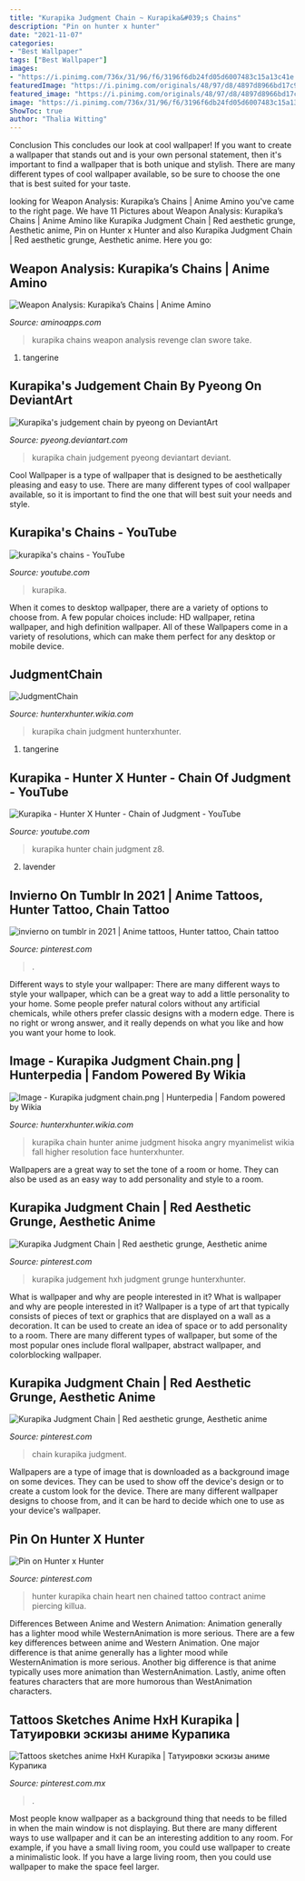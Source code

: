 ```yaml
---
title: "Kurapika Judgment Chain ~ Kurapika&#039;s Chains"
description: "Pin on hunter x hunter"
date: "2021-11-07"
categories:
- "Best Wallpaper"
tags: ["Best Wallpaper"]
images:
- "https://i.pinimg.com/736x/31/96/f6/3196f6db24fd05d6007483c15a13c41e.jpg"
featuredImage: "https://i.pinimg.com/originals/48/97/d8/4897d8966bd17c9f1e045dda69d87ce0.jpg"
featured_image: "https://i.pinimg.com/originals/48/97/d8/4897d8966bd17c9f1e045dda69d87ce0.jpg"
image: "https://i.pinimg.com/736x/31/96/f6/3196f6db24fd05d6007483c15a13c41e.jpg"
ShowToc: true
author: "Thalia Witting"
---
```



Conclusion
This concludes our look at cool wallpaper! If you want to create a wallpaper that stands out and is your own personal statement, then it's important to find a wallpaper that is both unique and stylish. There are many different types of cool wallpaper available, so be sure to choose the one that is best suited for your taste.

	

		
looking for Weapon Analysis: Kurapika’s Chains | Anime Amino you've came to the right page. We have 11 Pictures about Weapon Analysis: Kurapika’s Chains | Anime Amino like Kurapika Judgment Chain | Red aesthetic grunge, Aesthetic anime, Pin on Hunter x Hunter and also Kurapika Judgment Chain | Red aesthetic grunge, Aesthetic anime. Here you go:
		
    
## Weapon Analysis: Kurapika’s Chains | Anime Amino

<img loading=lazy src="https://pm1.narvii.com/5930/19a6911c0cc2c0a0e4d354fe776e61482ab0a5e1_hq.jpg" onerror="this.onerror=null;this.src='https://tse3.mm.bing.net/th?id=OIP.4MJf17IDl0vc9dyB_w0zQQHaD8&amp;pid=15.1';" alt="Weapon Analysis: Kurapika’s Chains | Anime Amino">

_Source: aminoapps.com_

>kurapika chains weapon analysis revenge clan swore take. 

	

1. tangerine 

    
## Kurapika&#039;s Judgement Chain By Pyeong On DeviantArt

<img loading=lazy src="http://fc07.deviantart.net/fs70/i/2010/142/c/0/Kurapika__s_judgement_chain_by_pyeong.jpg" onerror="this.onerror=null;this.src='https://tse2.mm.bing.net/th?id=OIP.o_FhoQ2z2TFy4LiZeWAmWQHaFj&amp;pid=15.1';" alt="Kurapika&#039;s judgement chain by pyeong on DeviantArt">

_Source: pyeong.deviantart.com_

>kurapika chain judgement pyeong deviantart deviant. 

	

Cool Wallpaper is a type of wallpaper that is designed to be aesthetically pleasing and easy to use. There are many different types of cool wallpaper available, so it is important to find the one that will best suit your needs and style.

    
## Kurapika&#039;s Chains - YouTube

<img loading=lazy src="https://i.ytimg.com/vi/iAC5sqIfDng/maxresdefault.jpg" onerror="this.onerror=null;this.src='https://tse2.mm.bing.net/th?id=OIP.qNiFlE3EoNDO3tmyyiW4EwHaEK&amp;pid=15.1';" alt="kurapika&#039;s chains - YouTube">

_Source: youtube.com_

>kurapika. 

	

When it comes to desktop wallpaper, there are a variety of options to choose from. A few popular choices include: HD wallpaper, retina wallpaper, and high definition wallpaper. All of these Wallpapers come in a variety of resolutions, which can make them perfect for any desktop or mobile device. 

    
## JudgmentChain

<img loading=lazy src="http://img1.wikia.nocookie.net/__cb20130424232441/hunterxhunter/images/3/30/JudgmentChain.png" onerror="this.onerror=null;this.src='https://tse3.mm.bing.net/th?id=OIP.Tzx-jS0RsP2YO8yDktXMPwHaEK&amp;pid=15.1';" alt="JudgmentChain">

_Source: hunterxhunter.wikia.com_

>kurapika chain judgment hunterxhunter. 

	

1. tangerine 

    
## Kurapika - Hunter X Hunter - Chain Of Judgment - YouTube

<img loading=lazy src="http://i.ytimg.com/vi/GDwL62SB-Z8/hqdefault.jpg" onerror="this.onerror=null;this.src='https://tse4.mm.bing.net/th?id=OIP.ERK9FBcmBGRqsiP8SQmYAQHaFj&amp;pid=15.1';" alt="Kurapika - Hunter X Hunter - Chain of Judgment - YouTube">

_Source: youtube.com_

>kurapika hunter chain judgment z8. 

	

2. lavender 

    
## Invierno On Tumblr In 2021 | Anime Tattoos, Hunter Tattoo, Chain Tattoo

<img loading=lazy src="https://i.pinimg.com/736x/e6/25/20/e62520e2d460604ebace89e0881919ca.jpg" onerror="this.onerror=null;this.src='https://tse2.mm.bing.net/th?id=OIP.wAMuRmLFeD2epoqLLZS01AHaK1&amp;pid=15.1';" alt="invierno on tumblr in 2021 | Anime tattoos, Hunter tattoo, Chain tattoo">

_Source: pinterest.com_

>. 

	

Different ways to style your wallpaper:
There are many different ways to style your wallpaper, which can be a great way to add a little personality to your home. Some people prefer natural colors without any artificial chemicals, while others prefer classic designs with a modern edge. There is no right or wrong answer, and it really depends on what you like and how you want your home to look.

    
## Image - Kurapika Judgment Chain.png | Hunterpedia | Fandom Powered By Wikia

<img loading=lazy src="http://vignette3.wikia.nocookie.net/hunterxhunter/images/8/8f/Kurapika_judgment_chain.png/revision/latest?cb=20120513213805" onerror="this.onerror=null;this.src='https://tse2.mm.bing.net/th?id=OIP.-eQl2mba6q0Nopc7aWKW7wHaFj&amp;pid=15.1';" alt="Image - Kurapika judgment chain.png | Hunterpedia | Fandom powered by Wikia">

_Source: hunterxhunter.wikia.com_

>kurapika chain hunter anime judgment hisoka angry myanimelist wikia fall higher resolution face hunterxhunter. 

	

Wallpapers are a great way to set the tone of a room or home. They can also be used as an easy way to add personality and style to a room.

    
## Kurapika Judgment Chain | Red Aesthetic Grunge, Aesthetic Anime

<img loading=lazy src="https://i.pinimg.com/originals/31/96/f6/3196f6db24fd05d6007483c15a13c41e.png" onerror="this.onerror=null;this.src='https://tse2.mm.bing.net/th?id=OIP.UeOzq4iFUarjbZIcjqHkfAHaD9&amp;pid=15.1';" alt="Kurapika Judgment Chain | Red aesthetic grunge, Aesthetic anime">

_Source: pinterest.com_

>kurapika judgement hxh judgment grunge hunterxhunter. 

	

What is wallpaper and why are people interested in it?
What is wallpaper and why are people interested in it?
Wallpaper is a type of art that typically consists of pieces of text or graphics that are displayed on a wall as a decoration. It can be used to create an idea of space or to add personality to a room. There are many different types of wallpaper, but some of the most popular ones include floral wallpaper, abstract wallpaper, and colorblocking wallpaper.

    
## Kurapika Judgment Chain | Red Aesthetic Grunge, Aesthetic Anime

<img loading=lazy src="https://i.pinimg.com/736x/31/96/f6/3196f6db24fd05d6007483c15a13c41e.jpg" onerror="this.onerror=null;this.src='https://tse4.mm.bing.net/th?id=OIP.AclFmGX_OrY8Z2vzh0DtegHaD9&amp;pid=15.1';" alt="Kurapika Judgment Chain | Red aesthetic grunge, Aesthetic anime">

_Source: pinterest.com_

>chain kurapika judgment. 

	

Wallpapers are a type of image that is downloaded as a background image on some devices. They can be used to show off the device's design or to create a custom look for the device. There are many different wallpaper designs to choose from, and it can be hard to decide which one to use as your device's wallpaper.

    
## Pin On Hunter X Hunter

<img loading=lazy src="https://i.pinimg.com/originals/19/7b/9b/197b9b81420586c0cbc00fbb510a5a6e.jpg" onerror="this.onerror=null;this.src='https://tse3.mm.bing.net/th?id=OIP.Wi5NK6nh5Si57Kiw5SqVgQHaFj&amp;pid=15.1';" alt="Pin on Hunter x Hunter">

_Source: pinterest.com_

>hunter kurapika chain heart nen chained tattoo contract anime piercing killua. 

	

Differences Between Anime and Western Animation: Animation generally has a lighter mood while WesternAnimation is more serious.
There are a few key differences between anime and Western Animation. One major difference is that anime generally has a lighter mood while WesternAnimation is more serious. Another big difference is that anime typically uses more animation than WesternAnimation. Lastly, anime often features characters that are more humorous than WestAnimation characters.

    
## Tattoos Sketches Anime HxH Kurapika | Татуировки эскизы аниме Курапика

<img loading=lazy src="https://i.pinimg.com/originals/48/97/d8/4897d8966bd17c9f1e045dda69d87ce0.jpg" onerror="this.onerror=null;this.src='https://tse4.mm.bing.net/th?id=OIP.W5RlpkfjTfnkg7CTYfZNVQHaHV&amp;pid=15.1';" alt="Tattoos sketches anime HxH Kurapika | Татуировки эскизы аниме Курапика">

_Source: pinterest.com.mx_

>. 

	

Most people know wallpaper as a background thing that needs to be filled in when the main window is not displaying. But there are many different ways to use wallpaper and it can be an interesting addition to any room. For example, if you have a small living room, you could use wallpaper to create a minimalistic look. If you have a large living room, then you could use wallpaper to make the space feel larger.

